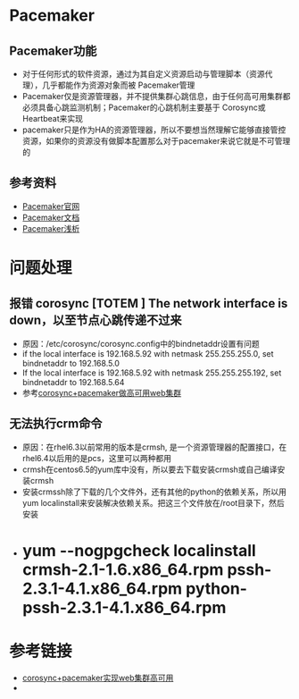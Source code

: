 # Pacemaker
## Pacemaker功能
+ 对于任何形式的软件资源，通过为其自定义资源启动与管理脚本（资源代理），几乎都能作为资源对象而被 Pacemaker管理
+ Pacemaker仅是资源管理器，并不提供集群心跳信息，由于任何高可用集群都必须具备心跳监测机制；Pacemaker的心跳机制主要基于 Corosync或 Heartbeat来实现
+ pacemaker只是作为HA的资源管理器，所以不要想当然理解它能够直接管控资源，如果你的资源没有做脚本配置那么对于pacemaker来说它就是不可管理的


## 参考资料
+ [Pacemaker官网](http://clusterlabs.org/)
+ [Pacemaker文档](https://clusterlabs.org/pacemaker/doc/)
+ [Pacemaker浅析](https://blog.csdn.net/a964921988/article/details/82628478)

# 问题处理
## 报错 corosync [TOTEM ] The network interface is down，以至节点心跳传递不过来
+ 原因：/etc/corosync/corosync.config中的bindnetaddr设置有问题
+ if the local interface is 192.168.5.92 with netmask 255.255.255.0, set bindnetaddr to 192.168.5.0
+  If  the  local  interface  is  192.168.5.92  with  netmask 255.255.255.192,  set  bindnetaddr  to 192.168.5.64
+  参考[corosync+pacemaker做高可用web集群](http://www.bubuko.com/infodetail-366429.html)


## 无法执行crm命令
+ 原因：在rhel6.3以前常用的版本是crmsh, 是一个资源管理器的配置接口，在rhel6.4以后用的是pcs，这里可以两种都用
+ crmsh在centos6.5的yum库中没有，所以要去下载安装crmsh或自己编译安装crmsh
+ 安装crmssh除了下载的几个文件外，还有其他的python的依赖关系，所以用yum localinstall来安装解决依赖关系。把这三个文件放在/root目录下，然后安装
+ # yum --nogpgcheck localinstall  crmsh-2.1-1.6.x86_64.rpm  pssh-2.3.1-4.1.x86_64.rpm  python-pssh-2.3.1-4.1.x86_64.rpm


# 参考链接
+ [corosync+pacemaker实现web集群高可用](https://blog.51cto.com/nmshuishui/1399811)
+ 